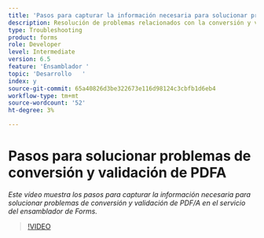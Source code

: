 ```yaml
---
title: 'Pasos para capturar la información necesaria para solucionar problemas de PDF/A '
description: Resolución de problemas relacionados con la conversión y validación del ensamblador
type: Troubleshooting
product: forms
role: Developer
level: Intermediate
version: 6.5
feature: 'Ensamblador '
topic: 'Desarrollo   '
index: y
source-git-commit: 65a40826d3be322673e116d98124c3cbfb1d6eb4
workflow-type: tm+mt
source-wordcount: '52'
ht-degree: 3%

---
```



# Pasos para solucionar problemas de conversión y validación de PDFA

*Este vídeo muestra los pasos para capturar la información necesaria para solucionar problemas de conversión y validación de PDF/A en el servicio del ensamblador de Forms.*

>[!VIDEO](https://video.tv.adobe.com/v/335518?quality=9&learn=on)
